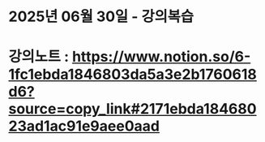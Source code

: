 # 2025년 06월 30일 - 강의복습

# 강의노트 : https://www.notion.so/6-1fc1ebda1846803da5a3e2b1760618d6?source=copy_link#2171ebda18468023ad1ac91e9aee0aad
